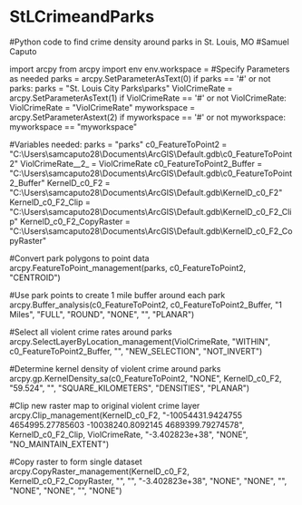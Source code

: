 # StLCrimeandParks
#Python code to find crime density around parks in St. Louis, MO
#Samuel Caputo

import arcpy
from arcpy import env
env.workspace = 
#Specify Parameters as needed
parks = arcpy.SetParameterAsText(0)
if parks == '#' or not parks:
    parks = "St. Louis City Parks\\parks" 
ViolCrimeRate = arcpy.SetParameterAsText(1)
if ViolCrimeRate == '#' or not ViolCrimeRate:
    ViolCrimeRate = "ViolCrimeRate" 
myworkspace = arcpy.SetParameterAstext(2)
if myworkspace == '#' or not myworkspace:
    myworkspace == "myworkspace"
   
#Variables needed:
parks = "parks"
c0_FeatureToPoint2 = "C:\\Users\\samcaputo28\\Documents\\ArcGIS\\Default.gdb\\c0_FeatureToPoint2"
ViolCrimeRate__2_ = ViolCrimeRate
c0_FeatureToPoint2_Buffer = "C:\\Users\\samcaputo28\\Documents\\ArcGIS\\Default.gdb\\c0_FeatureToPoint2_Buffer"
KernelD_c0_F2 = "C:\\Users\\samcaputo28\\Documents\\ArcGIS\\Default.gdb\\KernelD_c0_F2"
KernelD_c0_F2_Clip = "C:\\Users\\samcaputo28\\Documents\\ArcGIS\\Default.gdb\\KernelD_c0_F2_Clip"
KernelD_c0_F2_CopyRaster = "C:\\Users\\samcaputo28\\Documents\\ArcGIS\\Default.gdb\\KernelD_c0_F2_CopyRaster"

#Convert park polygons to point data
arcpy.FeatureToPoint_management(parks, c0_FeatureToPoint2, "CENTROID")

#Use park points to create 1 mile buffer around each park
arcpy.Buffer_analysis(c0_FeatureToPoint2, c0_FeatureToPoint2_Buffer, "1 Miles", "FULL", "ROUND", "NONE", "", "PLANAR")

#Select all violent crime rates around parks 
arcpy.SelectLayerByLocation_management(ViolCrimeRate, "WITHIN", c0_FeatureToPoint2_Buffer, "", "NEW_SELECTION", "NOT_INVERT")

#Determine kernel density of violent crime around parks
arcpy.gp.KernelDensity_sa(c0_FeatureToPoint2, "NONE", KernelD_c0_F2, "59.524", "", "SQUARE_KILOMETERS", "DENSITIES", "PLANAR")

#Clip new raster map to original violent crime layer
arcpy.Clip_management(KernelD_c0_F2, "-10054431.9424755 4654995.27785603 -10038240.8092145 4689399.79274578", KernelD_c0_F2_Clip, ViolCrimeRate, "-3.402823e+38", "NONE", "NO_MAINTAIN_EXTENT")

#Copy raster to form single dataset
arcpy.CopyRaster_management(KernelD_c0_F2, KernelD_c0_F2_CopyRaster, "", "", "-3.402823e+38", "NONE", "NONE", "", "NONE", "NONE", "", "NONE")

